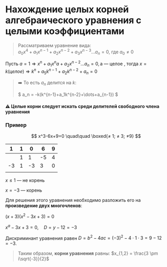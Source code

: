 # Нахождение целых корней алгебраического уравнения с целыми коэффициентами

> Рассматриваем уравнение вида: \
> $a_0x^4 + a_1x^{n-1} + a_2x^{n-2} + a_3x^{n-3} … a_n = 0$, где $a_0≠0$

Пусть $a=1 ⇒ x^n + a_1x^na + a_2x^{n-2} \dots a_n = 0, \text{a --- целое}$
, тогда $x = k (целое) ⇒ k^n+a_5k^{n-1}+a_2k^{n-2}+a_n=0$

> :arrow_right: То есть $a_n$ делится на $k$:
> 
> $
> a_n = -k(k^{n-1}+a_1k^{n-2}+\dots+a_{n-1})
> $

#### :warning: Целые корни следует искать среди делителей свободного члена уравнения

### Пример

$$
x^3-6x+9=0 \quad\quad \boxed{≠ 1; ≠ 3; ≠9}
$$

| 1 | 1 | 0 | 6 | 9 |
| --- | --- | --- | --- | --- |
|  | 1 | 1 | -5 | 4 |
| -3 | 1 | -3 | 3 | 0 |
|  |  |  |  |  |

$x≤1$ — не корень

$x=-3$ — корень

Для решения этого уравнения необходимо разложить его на **произведение двух многочленов**:

$(x+3)(x^2-3x+3) = 0$

$x^a-3x+3=0,\quad D=y-12=-3$

Дискриминант уравнения равен $D = b^2 - 4ac = (-3)^2 - 4 \cdot 1 \cdot 3 = 9 - 12 = -3$.

> Таким образом, **корни уравнения** равны: 
$x_{1,2} = \frac{3 \pm i\sqrt{-3}}{2}$